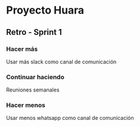 # Proyecto Huara #


## Retro - Sprint 1 ##

###  Hacer más  ###
Usar más slack como canal de comunicación

###  Continuar haciendo  ###
Reuniones semanales

###  Hacer menos  ###
Usar menos whatsapp como canal de comunicación


